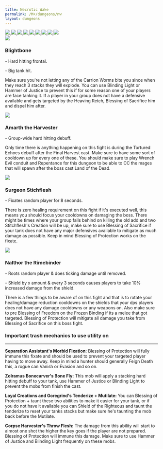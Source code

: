 ```yaml
---
title: Necrotic Wake
permalink: /M+/dungeons/nw
layout: dungeons
---
```


<div class="dungeons">

<a href="/M+/dungeons/dos">
    <img class="unselected-dungeon" src="/assets/img/dungeons/dos.jpg" />
</a>

<a href="/M+/dungeons/sd">
    <img class="unselected-dungeon" src="/assets/img/dungeons/sd.jpg" />
</a>

<a href="/M+/dungeons/mots">
    <img class="unselected-dungeon" src="/assets/img/dungeons/mots.jpg" />
</a>

<a href="/M+/dungeons/nw">
    <img class="selected-dungeon" src="/assets/img/dungeons/nw.jpg" />
</a>

<a href="/M+/dungeons/hoa">
    <img class="unselected-dungeon" src="/assets/img/dungeons/hoa.jpg" />
</a>

<a href="/M+/dungeons/top">
    <img class="unselected-dungeon" src="/assets/img/dungeons/top.jpg" />
</a>

<a href="/M+/dungeons/pf">
    <img class="unselected-dungeon" src="/assets/img/dungeons/pf.jpg" />
</a>

<a href="/M+/dungeons/soa">
    <img class="unselected-dungeon" src="/assets/img/dungeons/soa.jpg" />
</a>

<a href="/M+/dungeons/tazavesh">
    <img class="unselected-dungeon" src="/assets/img/dungeons/taz.jpg" />
</a>

</div>

<a>
    <img src="/assets/img/dungeons/blightbone.png" class="dungeon_boss"/>
</a>

### Blightbone

<a class="external" href="https://www.wowhead.com/spell=320596/heaving-retch" target="_blank" rel="noopener noreferrer" data-wowhead="spell=320596" data-wh-icon-size="small"></a> - Hard hitting frontal.

<a class="external" href="https://www.wowhead.com/spell=320655/crunch" target="_blank" rel="noopener noreferrer" data-wowhead="spell=320655" data-wh-icon-size="small"></a> - Big tank hit.

Make sure you're not letting any of the Carrion Worms bite you since when they reach 3 stacks they will explode. You can use Blinding Light or Hammer of Justice to prevent this if for some reason one of your players are face tanking it. If a player in your group does not have a defensive available and gets targeted by the Heaving Retch, Blessing of Sacrifice him and dispel him after.

<a>
    <img src="/assets/img/dungeons/amarth.png" class="dungeon_boss"/>
</a>

### Amarth the Harvester

<a class="external" href="https://www.wowhead.com/spell=333634/tortured-echoes" target="_blank" rel="noopener noreferrer" data-wowhead="spell=333634" data-wh-icon-size="small"></a> - Group-wide hard hitting debuff.

Only time there is anything happening on this fight is during the Tortured Echoes debuff after the Final Harvest cast. Make sure to have some sort of cooldown up for every one of these. You should make sure to play Wrench Evil conduit and Repentance for this dungeon to be able to CC the mages that will spawn after the boss cast Land of the Dead.

<a>
    <img src="/assets/img/dungeons/surgeon.png" class="dungeon_boss"/>
</a>

### Surgeon Stichflesh

<a class="external" href="https://www.wowhead.com/spell=343555/morbid-fixation" target="_blank" rel="noopener noreferrer" data-wowhead="spell=343555" data-wh-icon-size="small"></a> - Fixates random player for 8 seconds.

There is zero healing requirement on this fight if it's executed well, this means you should focus your cooldowns on damaging the boss. There might be times where your group falls behind on killing the old add and two Stitchflesh's Creation will be up, make sure to use Blessing of Sacrifice if your tank does not have any major defensives available to mitigate as much damage as possible. Keep in mind Blessing of Protection works on the fixate.

<a>
    <img src="/assets/img/dungeons/nalthor.png" class="dungeon_boss"/>
</a>

### Nalthor the Rimebinder

<a class="external" href="https://www.wowhead.com/spell=320788/frozen-binds" target="_blank" rel="noopener noreferrer" data-wowhead="spell=320788" data-wh-icon-size="small"></a> - Roots random player & does ticking damage until removed.

<a class="external" href="https://www.wowhead.com/spell=321368/icebound-aegis" target="_blank" rel="noopener noreferrer" data-wowhead="spell=321368" data-wh-icon-size="small"></a> - Shield by x amount & every 3 seconds causes players to take 10% increased damage from the shield.

There is a few things to be aware of on this fight and that is to rotate your healing/damage reduction cooldowns on the shields that your dps players does not have any damage cooldowns or any weapons on. Also make sure to pre Blessing of Freedom on the Frozen Binding if its a melee that got targeted. Blessing of Protection will mitigate all damage you take from Blessing of Sacrifice on this boss fight.

### Important trash mechanics to use utility on

---
**Separation Assistant's Morbid Fixation:** Blessing of Protection will fully immune this fixate and should be used to prevent your targeted player having to move away. Keep in mind a hunter should generally Feign Death this, a rogue can Vanish or Evasion and so on.

**Zolramus Bonecarver's Bone Fly:** This mob will apply a stacking hard hitting debuff to your tank, use Hammer of Justice or Blinding Light to prevent the mobs from finish the cast.

**Loyal Creations and Goregrind's Tenderize + Mutilate:** You can Blessing of Protection + taunt these two abilities to make it easier for your tank, or if you do not have it available you can Shield of the Righteous and taunt the tenderize to reset your tanks stacks but make sure he's taunting the mob back before the Mutilate.

**Corpse Harvester's Throw Flesh:** The damage from this ability will start to almost one shot the higher the key goes if the player are not prepared. Blessing of Protection will immune this damage. Make sure to use Hammer of Justice and Blinding Light frequently on these mobs.


